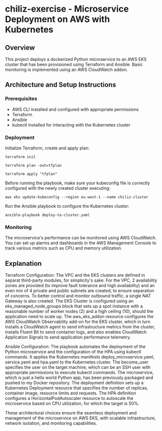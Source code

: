 # chiliz-exercise - Microservice Deployment on AWS with Kubernetes

## Overview

This project deploys a dockerized Python microservice to an AWS EKS cluster that has been provisioned using Terraform and Ansible. Basic monitoring is implemented using an AWS CloudWatch addon.

## Architecture and Setup Instructions

### Prerequisites

- AWS CLI installed and configured with appropriate permissions
- Terraform
- Ansible
- kubectl installed for interacting with the Kubernetes cluster

### Deployment

Initialize Terraform, create and apply plan:

    terraform init

    terraform plan -out=tfplan    

    terraform apply "tfplan"


Before running the playbook, make sure your kubeconfig file is correctly configured with the newly created cluster executing:


    aws eks update-kubeconfig --region eu-west-1 --name chiliz-cluster


Run the Ansible playbook to configure the Kubernetes cluster:


    ansible-playbook deploy-to-cluster.yaml


### Monitoring

The microservice's performance can be monitored using AWS CloudWatch. You can set up alarms and dashboards in the AWS Management Console to track various metrics such as CPU and memory utilization.

## Explanation

Terraform Configuration: The VPC and the EKS clusters are defined in separat third-party modules, for simplicity's sake.
For the VPC, 2 availability zones are provided (to improve fault tolerance and high availability) and an even mix of 4 private and public subnets are created, to ensure separation of concerns. To better control and monitor outbound traffic, a single NAT Gateway is also created. 
The EKS Cluster is configured using an eks_managed_node_groups block that sets up a spot instance with a reasonable number of worker nodes (2) and a high ceiling (10), should the application need to scale up. The aws_eks_addon resource configures the AWS CloudWatch Observability add-on for the EKS cluster, which in turn installs a CloudWatch agent to send infrastructure metrics from the cluster, installs Fluent Bit to send container logs, and also enables CloudWatch Application Signals to send application performance telemetry.

Ansible Configuration: The playbook automates the deployment of the Python microservice and the configuration of the HPA using kubectl commands. It applies the Kubernetes manifests deploy_microservice.yaml, service.yaml and hpa.yaml to the Kubernetes cluster. The become_user specifies the user on the target machine, which can be an SSH user with appropriate permissions to execute kubectl commands.
The microservice, which is just a hello world Python app, has been previously packaged and pushed to my Docker repository. The deployment definition sets up a Kubernetes Deployment resource that specifies the number of replicas, container image, resource limits and requests.
The HPA definition configures a HorizontalPodAutoscaler resource to autoscale the microservice based on CPU utilization, for which the target is 50%.

These architectural choices ensure the seamless deployment and management of the microservice on AWS EKS, with scalable infrastructure, network isolation, and monitoring capabilities.
